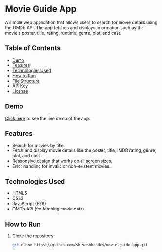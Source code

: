 # Movie Guide App

A simple web application that allows users to search for movie details using the OMDb API. The app fetches and displays information such as the movie's poster, title, rating, runtime, genre, plot, and cast.

## Table of Contents
- [Demo](#demo)
- [Features](#features)
- [Technologies Used](#technologies-used)
- [How to Run](#how-to-run)
- [File Structure](#file-structure)
- [API Key](#api-key)
- [License](#license)

## Demo
[Click here](#) to see the live demo of the app.

## Features
- Search for movies by title.
- Fetch and display movie details like the poster, title, IMDB rating, genre, plot, and cast.
- Responsive design that works on all screen sizes.
- Error handling for invalid or non-existent movies.

## Technologies Used
- HTML5
- CSS3
- JavaScript (ES6)
- OMDb API (for fetching movie data)

## How to Run

1. Clone the repository:
   ```bash
   git clone https://github.com/shiveshhcodes/movie-guide-app.git
